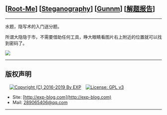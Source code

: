 ## [[Root-Me](https://www.root-me.org/)] [[Steganography](https://www.root-me.org/en/Challenges/Steganography/)] [[Gunnm](https://www.root-me.org/en/Challenges/Steganography/Gunnm)] [[解题报告](http://exp-blog.com/2019/01/02/pid-2692/)]

------

水题，隐写术的入门送分题。

所谓大隐隐于市，不需要借助任何工具，睁大眼睛看图片右上附近的位置就可以找到密码了。

![](https://github.com/lyy289065406/CTF-Solving-Reports/blob/master/rootme/Steganography/%5B01%5D%20%5B5P%5D%20Gunnm/imgs/01.png)

------

## 版权声明

　[![Copyright (C) 2016-2019 By EXP](https://img.shields.io/badge/Copyright%20(C)-2006~2019%20By%20EXP-blue.svg)](http://exp-blog.com)　[![License: GPL v3](https://img.shields.io/badge/License-GPL%20v3-blue.svg)](https://www.gnu.org/licenses/gpl-3.0)
  

- Site: [http://exp-blog.com](http://exp-blog.com) 
- Mail: <a href="mailto:289065406@qq.com?subject=[EXP's Github]%20Your%20Question%20（请写下您的疑问）&amp;body=What%20can%20I%20help%20you?%20（需要我提供什么帮助吗？）">289065406@qq.com</a>


------
